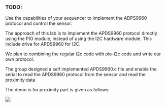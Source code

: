 ### TODO:

Use the capabilities of your sequencer to implement the ADPS9960 protocol and control the sensor.

The approach of this lab is to implement the APDS9960 protocol directly using the PIO module, instead of using the I2C hardware module. This include drive for APDS9960 for I2C.

We plan to combining the regular i2c code with pio-i2c code and write our own protocol. 

The group designed a self implemented APDS9960.c file and enable the serial to read the APDS9960 protocol from the sensor and read the proximity data

The demo is for proximity part is given as follows:  

![](https://github.com/anniepan8215/ESE519_lab2B/blob/main/Media/lab9_proximity.gif)

